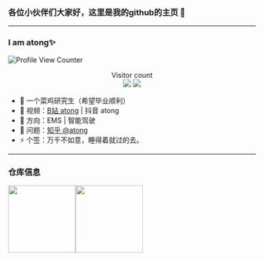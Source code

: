 ### 各位小伙伴们大家好，这里是我的github的主页 👋
---
### I am atong✨
![Profile View Counter](https://komarev.com/ghpvc/?username=suntong-1221)

  <p align="center">
    Visitor count<br><img src="https://profile-counter.glitch.me/suntong-1221/count.svg" />
    <img  src="https://activity-graph.herokuapp.com/graph?username=suntong-1221&theme=minimal" />
  </p>
</p>

- 🔭 一个菜鸡研究生（希望毕业顺利）
- 🌱  视频：<a href="https://space.bilibili.com/385227660?spm_id_from=333.1007.0.0" target="_blank">B站 atong</a> | 抖音 atong
- 🤔 方向：EMS | 智能驾驶
- 💬 问题：<a href="https://www.zhihu.com/people/qian-lan-wa" target="_blank">知乎 @atong</a>
- ⚡ 个签：万千不如意，睡得着就过的去。 

---
### 仓库信息

<img align="" height="137px" src="https://github-readme-stats.vercel.app/api?username=suntong-1221&hide_title=true&hide_border=true&show_icons=true&include_all_commits=true&line_height=21&locale=cn" /><img align="" height="137px" src="https://github-readme-stats.vercel.app/api/top-langs/?username=suntong-1221&hide_title=true&hide_border=true&layout=compact&locale=cn" />
